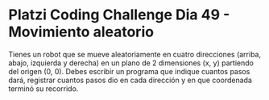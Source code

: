 # Platzi Coding Challenge Dia 49 - Movimiento aleatorio

Tienes un robot que se mueve aleatoriamente en cuatro direcciones (arriba, abajo, izquierda y derecha) en un plano de 2 dimensiones (x, y) partiendo del origen (0, 0). Debes escribir un programa que indique cuantos pasos dará, registrar cuantos pasos dio en cada dirección y en que coordenada terminó su recorrido.